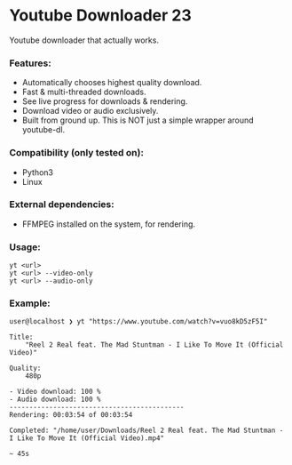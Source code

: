 # Youtube Downloader 23

Youtube downloader that actually works.

### Features:
- Automatically chooses highest quality download.
- Fast & multi-threaded downloads.
- See live progress for downloads & rendering.
- Download video or audio exclusively.
- Built from ground up. This is NOT just a simple wrapper around youtube-dl.

### Compatibility (only tested on):
- Python3
- Linux

### External dependencies:
- FFMPEG installed on the system, for rendering.

### Usage:
```
yt <url>
yt <url> --video-only
yt <url> --audio-only
```

### Example:
```
user@localhost ❯ yt "https://www.youtube.com/watch?v=vuo8kD5zF5I"

Title:
    "Reel 2 Real feat. The Mad Stuntman - I Like To Move It (Official Video)"

Quality:
    480p

- Video download: 100 %
- Audio download: 100 %
--------------------------------------------
Rendering: 00:03:54 of 00:03:54

Completed: "/home/user/Downloads/Reel 2 Real feat. The Mad Stuntman - I Like To Move It (Official Video).mp4"

~ 45s
```
